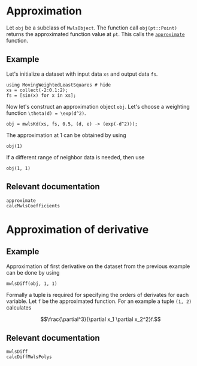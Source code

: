 # Approximation

Let `obj` be a subclass of `MwlsObject`.
The function call `obj(pt::Point)` returns the approximated function value at `pt`.
This calls the [`approximate`](@ref) function.

## Example

Let's initialize a dataset with input data `xs` and output data `fs`.

```@example approx
using MovingWeightedLeastSquares # hide
xs = collect(-2:0.1:2);
fs = [sin(x) for x in xs];
```

Now let's construct an approximation object `obj`.
Let's choose a weighting function ``\theta(d) = \exp(d^2)``.

```@example approx
obj = mwlsKd(xs, fs, 0.5, (d, e) -> (exp(-d^2)));
```

The approximation at 1 can be obtained by using

```@example approx
obj(1)
```

If a different range of neighbor data is needed, then use

```@example approx
obj(1, 1)
```

## Relevant documentation

```@docs
approximate
calcMwlsCoefficients
```

# Approximation of derivative

## Example

Approximation of first derivative on the dataset from the previous example can be done by using

```@example approx
mwlsDiff(obj, 1, 1)
```

Formally a tuple is required for specifying the orders of derivates for each variable.
Let ``f`` be the approximated function. For an example a tuple `(1, 2)` calculates
```math
\frac{\partial^3}{\partial x_1 \partial x_2^2}f.
```

## Relevant documentation

```@docs
mwlsDiff
calcDiffMwlsPolys
```

